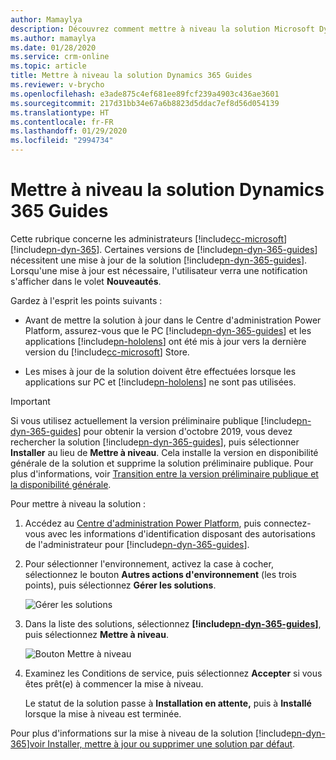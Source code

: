 ```yaml
---
author: Mamaylya
description: Découvrez comment mettre à niveau la solution Microsoft Dynamics 365 Guides lorsqu'une nouvelle version nécessite une mise à jour.
ms.author: mamaylya
ms.date: 01/28/2020
ms.service: crm-online
ms.topic: article
title: Mettre à niveau la solution Dynamics 365 Guides
ms.reviewer: v-brycho
ms.openlocfilehash: e3ade875c4ef681ee89fcf239a4903c436ae3601
ms.sourcegitcommit: 217d31bb34e67a6b8823d5ddac7ef8d56d054139
ms.translationtype: HT
ms.contentlocale: fr-FR
ms.lasthandoff: 01/29/2020
ms.locfileid: "2994734"
---
```

# <a name="upgrade-the-dynamics-365-guides-solution"></a>Mettre à niveau la solution Dynamics 365 Guides

Cette rubrique concerne les administrateurs [!include[cc-microsoft](../includes/cc-microsoft.md)] [!include[pn-dyn-365](../includes/pn-dyn-365.md)]. Certaines versions de [!include[pn-dyn-365-guides](../includes/pn-dyn-365-guides.md)] nécessitent une mise à jour de la solution [!include[pn-dyn-365-guides](../includes/pn-dyn-365-guides.md)]. Lorsqu'une mise à jour est nécessaire, l'utilisateur verra une notification s'afficher dans le volet **Nouveautés**.

Gardez à l'esprit les points suivants :

- Avant de mettre la solution à jour dans le Centre d'administration Power Platform, assurez-vous que le PC [!include[pn-dyn-365-guides](../includes/pn-dyn-365-guides.md)] et les applications [!include[pn-hololens](../includes/pn-hololens.md)] ont été mis à jour vers la dernière version du [!include[cc-microsoft](../includes/cc-microsoft.md)] Store.

- Les mises à jour de la solution doivent être effectuées lorsque les applications sur PC et [!include[pn-hololens](../includes/pn-hololens.md)] ne sont pas utilisées.  

> [!IMPORTANT]
> Si vous utilisez actuellement la version préliminaire publique [!include[pn-dyn-365-guides](../includes/pn-dyn-365-guides.md)] pour obtenir la version d'octobre 2019, vous devez rechercher la solution [!include[pn-dyn-365-guides](../includes/pn-dyn-365-guides.md)], puis sélectionner **Installer** au lieu de **Mettre à niveau**. Cela installe la version en disponibilité générale de la solution et supprime la solution préliminaire publique. Pour plus d'informations, voir [Transition entre la version préliminaire publique et la disponibilité générale](public-preview-transition.md).

Pour mettre à niveau la solution :

1. Accédez au [Centre d'administration Power Platform](https://admin.powerplatform.microsoft.com/environments), puis connectez-vous avec les informations d'identification disposant des autorisations de l'administrateur pour [!include[pn-dyn-365-guides](../includes/pn-dyn-365-guides.md)]. 

2. Pour sélectionner l'environnement, activez la case à cocher, sélectionnez le bouton **Autres actions d'environnement** (les trois points), puis sélectionnez **Gérer les solutions**. 

   ![Gérer les solutions](media/manage-solutions.PNG "Gérer les solutions")

3. Dans la liste des solutions, sélectionnez **[!include[pn-dyn-365-guides](../includes/pn-dyn-365-guides.md)]**, puis sélectionnez **Mettre à niveau**.
 
   ![Bouton Mettre à niveau](media/upgrade.PNG "Bouton Mettre à niveau")   
  
4. Examinez les Conditions de service, puis sélectionnez **Accepter** si vous êtes prêt(e) à commencer la mise à niveau. 

   Le statut de la solution passe à **Installation en attente,** puis à **Installé** lorsque la mise à niveau est terminée. 
 
Pour plus d'informations sur la mise à niveau de la solution [!include[pn-dyn-365](../includes/pn-dyn-365.md)][voir Installer, mettre à jour ou supprimer une solution par défaut](https://docs.microsoft.com/dynamics365/customer-engagement/admin/install-remove-preferred-solution).
